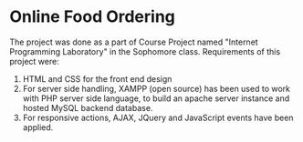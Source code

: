 # Online Food Ordering

The project was done as a part of Course Project named "Internet Programming Laboratory" in the Sophomore class. Requirements of this project were:
1. HTML and CSS for the front end design
2. For server side handling, XAMPP (open source) has been used to work with PHP server side language, to build an apache server instance and hosted MySQL backend database.
3. For responsive actions, AJAX, JQuery and JavaScript events have been applied.

